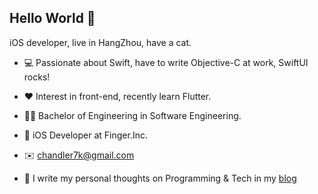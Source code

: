 ## Hello World 👋

iOS developer, live in HangZhou, have a cat.

* 💻 Passionate about Swift, have to write Objective-C at work, SwiftUI rocks!

* ❤️ Interest in front-end, recently learn Flutter. 

* 👨‍🎓 Bachelor of Engineering in Software Engineering.

* 🧱 iOS Developer at Finger.Inc.

* ✉️ [chandler7k@gmail.com](chandler7k@gmail.com)

* 📒 I write my personal thoughts on Programming & Tech in my [blog](https://devlinlin.github.io)
